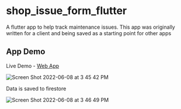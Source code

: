 # shop_issue_form_flutter

A flutter app to help track maintenance issues. This app was originally written for a client and being saved as a starting point for other apps

## App Demo

Live Demo - [Web App](https://shop-issue-form-flutter.web.app/#/)

![Screen Shot 2022-06-08 at 3 45 42 PM](https://user-images.githubusercontent.com/16275252/172729913-4a1fd13d-4da4-45dc-9a2e-3dfcd5404cc1.png)

Data is saved to firestore 

![Screen Shot 2022-06-08 at 3 46 49 PM](https://user-images.githubusercontent.com/16275252/172730977-5914d428-5aef-4c3c-b2b9-c4eae130caba.png)
